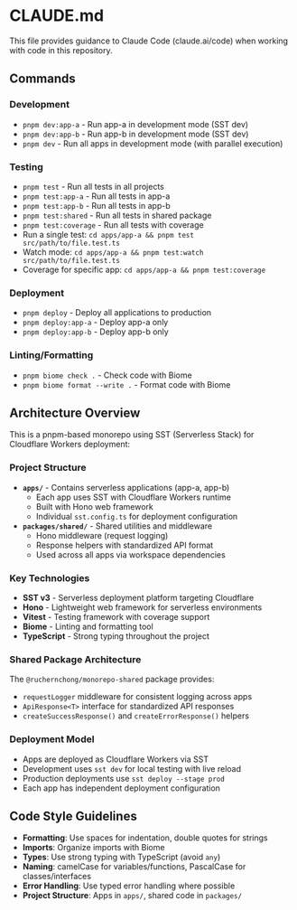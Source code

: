 # CLAUDE.md

This file provides guidance to Claude Code (claude.ai/code) when working with code in this repository.

## Commands

### Development
- `pnpm dev:app-a` - Run app-a in development mode (SST dev)
- `pnpm dev:app-b` - Run app-b in development mode (SST dev)
- `pnpm dev` - Run all apps in development mode (with parallel execution)

### Testing
- `pnpm test` - Run all tests in all projects
- `pnpm test:app-a` - Run all tests in app-a
- `pnpm test:app-b` - Run all tests in app-b
- `pnpm test:shared` - Run all tests in shared package
- `pnpm test:coverage` - Run all tests with coverage
- Run a single test: `cd apps/app-a && pnpm test src/path/to/file.test.ts`
- Watch mode: `cd apps/app-a && pnpm test:watch src/path/to/file.test.ts`
- Coverage for specific app: `cd apps/app-a && pnpm test:coverage`

### Deployment
- `pnpm deploy` - Deploy all applications to production
- `pnpm deploy:app-a` - Deploy app-a only
- `pnpm deploy:app-b` - Deploy app-b only

### Linting/Formatting
- `pnpm biome check .` - Check code with Biome
- `pnpm biome format --write .` - Format code with Biome

## Architecture Overview

This is a pnpm-based monorepo using SST (Serverless Stack) for Cloudflare Workers deployment:

### Project Structure
- **`apps/`** - Contains serverless applications (app-a, app-b)
  - Each app uses SST with Cloudflare Workers runtime
  - Built with Hono web framework
  - Individual `sst.config.ts` for deployment configuration
- **`packages/shared/`** - Shared utilities and middleware
  - Hono middleware (request logging)
  - Response helpers with standardized API format
  - Used across all apps via workspace dependencies

### Key Technologies
- **SST v3** - Serverless deployment platform targeting Cloudflare
- **Hono** - Lightweight web framework for serverless environments
- **Vitest** - Testing framework with coverage support
- **Biome** - Linting and formatting tool
- **TypeScript** - Strong typing throughout the project

### Shared Package Architecture
The `@ruchernchong/monorepo-shared` package provides:
- `requestLogger` middleware for consistent logging across apps
- `ApiResponse<T>` interface for standardized API responses
- `createSuccessResponse()` and `createErrorResponse()` helpers

### Deployment Model
- Apps are deployed as Cloudflare Workers via SST
- Development uses `sst dev` for local testing with live reload
- Production deployments use `sst deploy --stage prod`
- Each app has independent deployment configuration

## Code Style Guidelines
- **Formatting**: Use spaces for indentation, double quotes for strings
- **Imports**: Organize imports with Biome
- **Types**: Use strong typing with TypeScript (avoid `any`)
- **Naming**: camelCase for variables/functions, PascalCase for classes/interfaces
- **Error Handling**: Use typed error handling where possible
- **Project Structure**: Apps in `apps/`, shared code in `packages/`